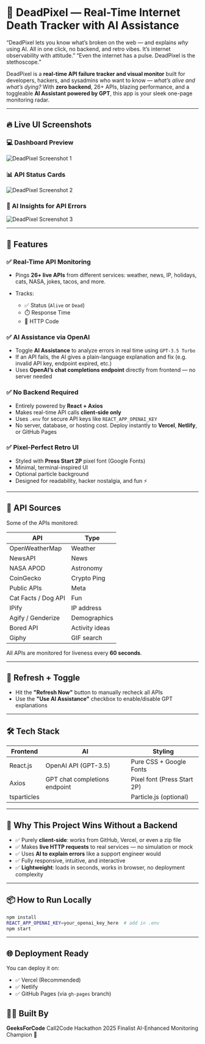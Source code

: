 # 🧠 DeadPixel — Real-Time Internet Death Tracker with AI Assistance
 “DeadPixel lets you know what’s broken on the web — and explains *why* using AI. All in one click, no backend, and retro vibes. It’s internet observability with attitude.”
 “Even the internet has a pulse. DeadPixel is the stethoscope.”

DeadPixel is a **real-time API failure tracker and visual monitor** built for developers, hackers, and sysadmins who want to know — *what’s alive and what’s dying?* With **zero backend**, 26+ APIs, blazing performance, and a toggleable **AI Assistant powered by GPT**, this app is your sleek one-page monitoring radar.

---

## 🔥 Live UI Screenshots

### 💻 Dashboard Preview

![DeadPixel Screenshot 1](./screenshots/Screenshot%202025-07-05%20032938.png)

### 📊 API Status Cards

![DeadPixel Screenshot 2](./screenshots/Screenshot%202025-07-05%20032955.png)

### 🧠 AI Insights for API Errors

![DeadPixel Screenshot 3](./screenshots/Screenshot%202025-07-05%20033009.png)

---

## 🚀 Features

### ✅ Real-Time API Monitoring

* Pings **26+ live APIs** from different services: weather, news, IP, holidays, cats, NASA, jokes, tacos, and more.
* Tracks:

  * ✅ Status (`Alive` or `Dead`)
  * ⏱️ Response Time
  * 🔢 HTTP Code

### ✅ AI Assistance via OpenAI

* Toggle **AI Assistance** to analyze errors in real time using `GPT-3.5 Turbo`
* If an API fails, the AI gives a plain-language explanation and fix (e.g. invalid API key, endpoint expired, etc.)
* Uses **OpenAI’s chat completions endpoint** directly from frontend — no server needed

### ✅ No Backend Required

* Entirely powered by **React + Axios**
* Makes real-time API calls **client-side only**
* Uses `.env` for secure API keys like `REACT_APP_OPENAI_KEY`
* No server, database, or hosting cost. Deploy instantly to **Vercel**, **Netlify**, or GitHub Pages

### ✅ Pixel-Perfect Retro UI

* Styled with **Press Start 2P** pixel font (Google Fonts)
* Minimal, terminal-inspired UI
* Optional particle background
* Designed for readability, hacker nostalgia, and fun ⚡

---

## 🧪 API Sources

Some of the APIs monitored:

| API                 | Type           |
| ------------------- | -------------- |
| OpenWeatherMap      | Weather        |
| NewsAPI             | News           |
| NASA APOD           | Astronomy      |
| CoinGecko           | Crypto Ping    |
| Public APIs         | Meta           |
| Cat Facts / Dog API | Fun            |
| IPify               | IP address     |
| Agify / Genderize   | Demographics   |
| Bored API           | Activity ideas |
| Giphy               | GIF search     |

All APIs are monitored for liveness every **60 seconds**.

---

## 🔄 Refresh + Toggle

* Hit the **"Refresh Now"** button to manually recheck all APIs
* Use the **"Use AI Assistance"** checkbox to enable/disable GPT explanations

---

## 🛠️ Tech Stack

| Frontend    | AI                            | Styling                     |
| ----------- | ----------------------------- | --------------------------- |
| React.js    | OpenAI API (GPT-3.5)          | Pure CSS + Google Fonts     |
| Axios       | GPT chat completions endpoint | Pixel font (Press Start 2P) |
| tsparticles |                               | Particle.js (optional)      |

---

## 🤯 Why This Project Wins Without a Backend

* ✅ Purely **client-side**: works from GitHub, Vercel, or even a zip file
* ✅ Makes **live HTTP requests** to real services — no simulation or mock
* ✅ Uses **AI to explain errors** like a support engineer would
* ✅ Fully responsive, intuitive, and interactive
* ✅ **Lightweight**: loads in seconds, works in browser, no deployment complexity

---

## 📦 How to Run Locally

```bash
npm install
REACT_APP_OPENAI_KEY=your_openai_key_here  # add in .env
npm start
```

---

## 🌐 Deployment Ready

You can deploy it on:

* ✅ Vercel (Recommended)
* ✅ Netlify
* ✅ GitHub Pages (via `gh-pages` branch)


## 👨‍💻 Built By

**GeeksForCode**
Call2Code Hackathon 2025 Finalist
AI-Enhanced Monitoring Champion 🧠
